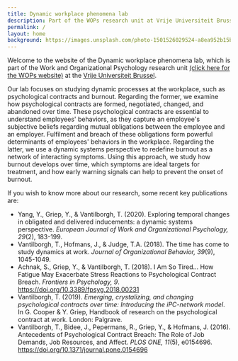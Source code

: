 ```yaml
---
title: Dynamic workplace phenomena lab
description: Part of the WOPs research unit at Vrije Universiteit Brussel
permalink: /
layout: home
background: https://images.unsplash.com/photo-1501526029524-a8ea952b15be?ixid=MXwxMjA3fDB8MHxwaG90by1wYWdlfHx8fGVufDB8fHw%3D&ixlib=rb-1.2.1&auto=format&fit=crop&w=1950&q=80
---
```


Welcome to the website of the Dynamic workplace phenomena lab, which is part of the Work and Organizational Psychology research unit [(click here for the WOPs website)](https://wops.research.vub.be/en/homepagina/) at the [Vrije Universiteit Brussel](www.vub.ac.be). 

Our lab focuses on studying dynamic processes at the workplace, such as psychological contracts and burnout. Regarding the former, we examine how psychological contracts are formed, negotiated, changed, and abandoned over time. These psychological contracts are essential to understand employees' behaviors, as they capture an employee's subjective beliefs regarding mutual obligations between the employee and an employer. Fulfilment and breach of these obligations form powerful determinants of employees' behaviors in the workplace. Regarding the latter, we use a dynamic systems perspective to redefine burnout as a network of interacting symptoms. Using this approach, we study how burnout develops over time, which symptoms are ideal targets for treatment, and how early warning signals can help to prevent the onset of burnout.

If you wish to know more about our research, some recent key publications are:

- Yang, Y., Griep, Y., & Vantilborgh, T. (2020). Exploring temporal changes in obligated and delivered inducements: a dynamic systems perspective. *European Journal of Work and Organizational Psychology, 29*(2), 183-199.
- Vantilborgh, T., Hofmans, J., & Judge, T.A. (2018). The time has come to study dynamics at work. *Journal of Organizational Behavior, 39*(9), 1045-1049.
- Achnak, S., Griep, Y., & Vantilborgh, T. (2018). I Am So Tired… How Fatigue May Exacerbate Stress Reactions to Psychological Contract Breach. *Frontiers in Psychology, 9*. https://doi.org/10.3389/fpsyg.2018.00231
- Vantilborgh, T. (2019). *Emerging, crystalizing, and changing psychological contracts over time: Introducing the iPC-network model*. In G. Cooper & Y. Griep, Handbook of research on the psychological contract at work. London: Palgrave.
- Vantilborgh, T., Bidee, J., Pepermans, R., Griep, Y., & Hofmans, J. (2016). Antecedents of Psychological Contract Breach: The Role of Job Demands, Job Resources, and Affect. *PLOS ONE, 11*(5), e0154696. https://doi.org/10.1371/journal.pone.0154696

